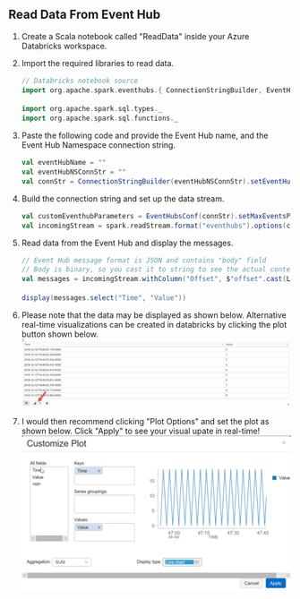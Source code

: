 ## Read Data From Event Hub

1. Create a Scala notebook called "ReadData" inside your Azure Databricks workspace. 

1. Import the required libraries to read data. 
    ```scala
    // Databricks notebook source
    import org.apache.spark.eventhubs.{ ConnectionStringBuilder, EventHubsConf, EventPosition }

    import org.apache.spark.sql.types._
    import org.apache.spark.sql.functions._
    ```

1. Paste the following code and provide the Event Hub name, and the Event Hub Namespace connection string. 
    ``` scala 
    val eventHubName = ""
    val eventHubNSConnStr = ""
    val connStr = ConnectionStringBuilder(eventHubNSConnStr).setEventHubName(eventHubName).build 
    ```

1. Build the connection string and set up the data stream. 
    ```scala
    val customEventhubParameters = EventHubsConf(connStr).setMaxEventsPerTrigger(5)
    val incomingStream = spark.readStream.format("eventhubs").options(customEventhubParameters.toMap).load()
    ```

1. Read data from the Event Hub and display the messages. 
    ```scala
    // Event Hub message format is JSON and contains "body" field
    // Body is binary, so you cast it to string to see the actual content of the message
    val messages = incomingStream.withColumn("Offset", $"offset".cast(LongType)).withColumn("Time", $"enqueuedTime".cast(TimestampType)).withColumn("Timestamp", $"enqueuedTime".cast(LongType)).withColumn("Value", $"body".cast(StringType).cast(LongType)).select("Offset", "Time", "Timestamp", "Value")

    display(messages.select("Time", "Value"))
    ```

1. Please note that the data may be displayed as shown below. Alternative real-time visualizations can be created in databricks by clicking the plot button shown below.  
![](./imgs/05_databricks_visual.png)

1. I would then recommend clicking "Plot Options" and set the plot as shown below. Click "Apply" to see your visual upate in real-time!  
![](./imgs/06_customized_plot.png)